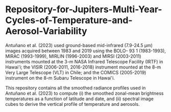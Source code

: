 # Repository-for-Jupiters-Multi-Year-Cycles-of-Temperature-and-Aerosol-Variability

Antuñano et al. (2023) used ground-based mid-infrared (7.9-24.5 µm) images acquired between 1983 and 2019 using the BOLO-
93 1 (1983-1993), MIRAC (1993-1999), MIRLIN (1996-2003) and MIRSI (2003-2011) instruments mounted at the 3-m NASA Infrared Telescope Facility (IRTF) in Hawai'i; the VISIR (2006-2011, 2016-2018) instrument mounted at the 8-m Very Large Telescope (VLT) in Chile; and the COMICS (2005-2019) instrument on the 8-m Subaru Telescope in Hawai'i.

This repository contains all the smoothed radiance profiles used in Antuñano et al. (2023) to compute (i) the smoothed zonal-mean brightness temperatures as a function of latitude and date, and (ii) spectral image cubes to derive the vertical profile of temperature and aerosols. 
